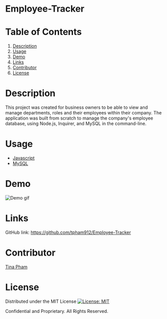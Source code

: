 # Employee-Tracker

# Table of Contents
  <ol>
    <li><a href="#description">Description</a></li>
    <li><a href="#usage">Usage</a></li>
    <li><a href="#demo">Demo</a></li>
    <li><a href="#links">Links</a></li>
    <li><a href="#contributors">Contributor</a></li>
    <li><a href="#license">License</a></li>
  </ol>

# Description

This project was created for business owners to be able to view and manage departments, roles and their employees within their company. The application was built from scratch to manage the company's employee database, using Node.js, Inquirer, and MySQL in the command-line.

# Usage

- [Javascript](https://www.javascript.com/)
- [MySQL](https://www.mysql.com/)

# Demo

![Demo gif](./Asset/Demo.gif)

# Links

GitHub link: https://github.com/tpham912/Employee-Tracker

# Contributor 

[Tina Pham](https://github.com/tpham912)

# License

Distributed under the MIT License [![License: MIT](https://img.shields.io/badge/License-MIT-yellow.svg)](https://opensource.org/licenses/MIT) 

Confidential and Proprietary. All Rights Reserved.
